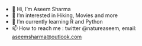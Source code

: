 - 👋 Hi, I’m Aseem Sharma 
- 👀 I’m interested in Hiking, Movies and more
- 🌱 I’m currently learning R and Python
- 📫 How to reach me : twitter @natureaseem,  email: aseemsharma@outlook.com

<!---
acmshr/acmshr is a ✨ special ✨ repository because its `README.md` (this file) appears on your GitHub profile.
You can click the Preview link to take a look at your changes.
--->
